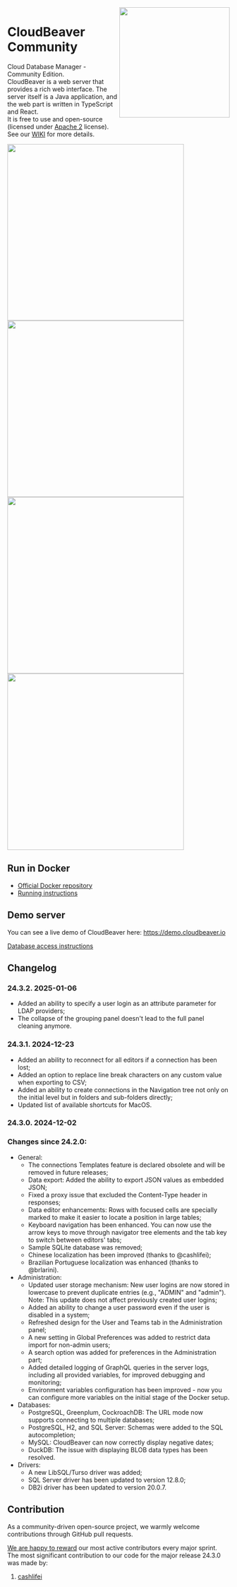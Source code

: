 <img src="https://github.com/dbeaver/cloudbeaver/wiki/images/cloudbeaver-logo.png" align="right" width="250"/>

# CloudBeaver Community

Cloud Database Manager - Community Edition.  
CloudBeaver is a web server that provides a rich web interface. The server itself is a Java application, and the web part is written in TypeScript and React.  
It is free to use and open-source (licensed under [Apache 2](https://github.com/dbeaver/cloudbeaver/blob/devel/LICENSE) license).  
See our [WIKI](https://github.com/dbeaver/cloudbeaver/wiki) for more details. 

<img src="https://github.com/dbeaver/cloudbeaver/wiki/images/connection-creation-demo.png" width="400"/>
<img src="https://github.com/dbeaver/cloudbeaver/wiki/images/gis-demo.png" width="400"/>
<img src="https://github.com/dbeaver/cloudbeaver/wiki/images/data-transfer-demo.png" width="400"/>
<img src="https://github.com/dbeaver/cloudbeaver/wiki/images/sql-editor-demo.png" width="400"/>

## Run in Docker

- [Official Docker repository](https://hub.docker.com/r/dbeaver/cloudbeaver)
- [Running instructions](https://github.com/dbeaver/cloudbeaver/wiki/Run-Docker-Container)

## Demo server

You can see a live demo of CloudBeaver here: https://demo.cloudbeaver.io  

[Database access instructions](https://github.com/dbeaver/cloudbeaver/wiki/Demo-Server)

## Changelog

### 24.3.2. 2025-01-06
- Added an ability to specify a user login as an attribute parameter for LDAP providers;
- The collapse of the grouping panel doesn't lead to the full panel cleaning anymore.
  
### 24.3.1. 2024-12-23
- Added an ability to reconnect for all editors if a connection has been lost;
- Added an option to replace line break characters on any custom value when exporting to CSV;
- Added an ability to create connections in the Navigation tree not only on the initial level but in folders and sub-folders directly;
- Updated list of available shortcuts for MacOS.

### 24.3.0. 2024-12-02
### Changes since 24.2.0:
- General:
  -    The connections Templates feature is declared obsolete and will be removed in future releases;
  -    Data export: Added the ability to export JSON values as embedded JSON;
  -    Fixed a proxy issue that excluded the Content-Type header in responses;
  -    Data editor enhancements: Rows with focused cells are specially marked to make it easier to locate a position in large tables;
  -    Keyboard navigation has been enhanced. You can now use the arrow keys to move through navigator tree elements and the tab key to switch between editors' tabs;
  -    Sample SQLite database was removed;
  -    Chinese localization has been improved (thanks to @cashlifei);
  -    Brazilian Portuguese localization was enhanced (thanks to @brlarini).
- Administration:
  -    Updated user storage mechanism: New user logins are now stored in lowercase to prevent duplicate entries (e.g., "ADMIN" and "admin"). Note: This update does not affect previously created user logins;
  -    Added an ability to change a user password even if the user is disabled in a system;
  -    Refreshed design for the User and Teams tab in the Administration panel;
  -    A new setting in Global Preferences was added to restrict data import for non-admin users;
  -    A search option was added for preferences in the Administration part;
  -    Added detailed logging of GraphQL queries in the server logs, including all provided variables, for improved debugging and monitoring;
  -    Environment variables configuration has been improved - now you can configure more variables on the initial stage of the Docker setup.
- Databases:
  -    PostgreSQL, Greenplum, CockroachDB: The URL mode now supports connecting to multiple databases;
  -    PostgreSQL, H2, and SQL Server: Schemas were added to the SQL autocompletion;
  -    MySQL: CloudBeaver can now correctly display negative dates;
  -    DuckDB: The issue with displaying BLOB data types has been resolved.
- Drivers:
  -    A new LibSQL/Turso driver was added;
  -    SQL Server driver has been updated to version 12.8.0;
  -    DB2i driver has been updated to version 20.0.7.

## Contribution
As a community-driven open-source project, we warmly welcome contributions through GitHub pull requests. 

[We are happy to reward](https://dbeaver.com/help-dbeaver/) our most active contributors every major sprint.
The most significant contribution to our code for the major release 24.3.0 was made by:
1. [cashlifei](https://github.com/cashlifei)
